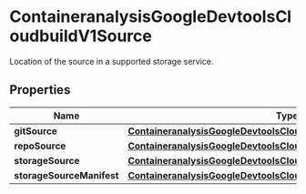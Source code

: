 

# ContaineranalysisGoogleDevtoolsCloudbuildV1Source

Location of the source in a supported storage service.

## Properties

| Name | Type | Description | Notes |
|------------ | ------------- | ------------- | -------------|
|**gitSource** | [**ContaineranalysisGoogleDevtoolsCloudbuildV1GitSource**](ContaineranalysisGoogleDevtoolsCloudbuildV1GitSource.md) |  |  [optional] |
|**repoSource** | [**ContaineranalysisGoogleDevtoolsCloudbuildV1RepoSource**](ContaineranalysisGoogleDevtoolsCloudbuildV1RepoSource.md) |  |  [optional] |
|**storageSource** | [**ContaineranalysisGoogleDevtoolsCloudbuildV1StorageSource**](ContaineranalysisGoogleDevtoolsCloudbuildV1StorageSource.md) |  |  [optional] |
|**storageSourceManifest** | [**ContaineranalysisGoogleDevtoolsCloudbuildV1StorageSourceManifest**](ContaineranalysisGoogleDevtoolsCloudbuildV1StorageSourceManifest.md) |  |  [optional] |




